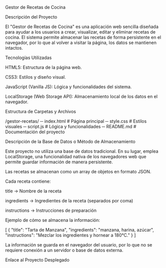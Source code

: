 Gestor de Recetas de Cocina

Descripción del Proyecto

El "Gestor de Recetas de Cocina" es una aplicación web sencilla diseñada para ayudar a los usuarios a crear, visualizar, editar y eliminar recetas de cocina. El sistema permite almacenar las recetas de forma persistente en el navegador, por lo que al volver a visitar la página, los datos se mantienen intactos.


Tecnologías Utilizadas

HTML5: Estructura de la página web.

CSS3: Estilos y diseño visual.

JavaScript (Vanilla JS): Lógica y funcionalidades del sistema.

LocalStorage (Web Storage API): Almacenamiento local de los datos en el navegador.

Estructura de Carpetas y Archivos

/gestor-recetas/
─ index.html          # Página principal
─ style.css           # Estilos visuales
─ script.js           # Lógica y funcionalidades
─ README.md           # Documentación del proyecto

Descripción de la Base de Datos o Método de Almacenamiento

Este proyecto no utiliza una base de datos tradicional. En su lugar, emplea LocalStorage, una funcionalidad nativa de los navegadores web que permite guardar información de manera persistente.

Las recetas se almacenan como un array de objetos en formato JSON.

Cada receta contiene:

title → Nombre de la receta

ingredients → Ingredientes de la receta (separados por coma)

instructions → Instrucciones de preparación

Ejemplo de cómo se almacena la información:

[
  {
    "title": "Tarta de Manzana",
    "ingredients": "manzana, harina, azúcar",
    "instructions": "Mezclar los ingredientes y hornear a 180°C."
  }
]

La información se guarda en el navegador del usuario, por lo que no se requiere conexión a un servidor o base de datos externa.

Enlace al Proyecto Desplegado

